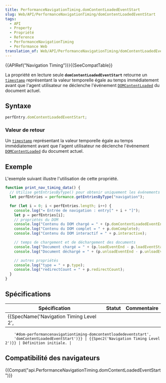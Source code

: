 ```yaml
---
title: PerformanceNavigationTiming.domContentLoadedEventStart
slug: Web/API/PerformanceNavigationTiming/domContentLoadedEventStart
tags:
  - API
  - Property
  - Propriété
  - Reference
  - PerformanceNavigationTiming
  - Performance Web
translation_of: Web/API/PerformanceNavigationTiming/domContentLoadedEventStart
---
```

{{APIRef("Navigation Timing")}}{{SeeCompatTable}}

La propriété en lecture seule **`domContentLoadedEventStart`** retourne un [`timestamp`](/fr/docs/Web/API/DOMHighResTimeStamp) représentant la valeur temporelle égale au temps immédiatement avant que l'agent utilisateur ne déclenche l'événement [`DOMContentLoaded`](/fr/docs/Web/API/Document/DOMContentLoaded_event) du document actuel.

## Syntaxe

```js
perfEntry.domContentLoadedEventStart;
```

### Valeur de retour

Un [`timestamp`](/fr/docs/Web/API/DOMHighResTimeStamp) représentant la valeur temporelle égale au temps immédiatement avant que l'agent utilisateur ne déclenche l'événement [`DOMContentLoaded`](/fr/docs/Web/API/Document/DOMContentLoaded_event) du document actuel.

## Exemple

L'exemple suivant illustre l'utilisation de cette propriété.

```js
function print_nav_timing_data() {
  // Utilise getEntriesByType() pour obtenir uniquement les événements de type "navigation".
  let perfEntries = performance.getEntriesByType("navigation");

  for (let i = 0; i < perfEntries.length; i++) {
    console.log("= Entrée de navigation : entry[" + i + "]");
    let p = perfEntries[i];
    // propriétés du DOM
    console.log("Contenu du DOM chargé = " + (p.domContentLoadedEventEnd - p.domContentLoadedEventStart));
    console.log("Contenu du DOM complet = " + p.domComplete);
    console.log("Contenu du DOM interactif = " + p.interactive);

    // temps de chargement et de déchargement des documents
    console.log("Document chargé = " + (p.loadEventEnd - p.loadEventStart));
    console.log("Document déchargé = " + (p.unloadEventEnd - p.unloadEventStart));

    // autres propriétés
    console.log("type = " + p.type);
    console.log("redirectCount = " + p.redirectCount);
  }
}
```

## Spécifications

| Spécification                                                                                                                                                                                            | Statut                                               | Commentaire          |
| -------------------------------------------------------------------------------------------------------------------------------------------------------------------------------------------------------- | ---------------------------------------------------- | -------------------- |
| {{SpecName('Navigation Timing Level 2',
        '#dom-performancenavigationtiming-domcontentloadedeventstart',
        'domContentLoadedEventStart')}} | {{Spec2('Navigation Timing Level 2')}} | Définition initiale. |

## Compatibilité des navigateurs

{{Compat("api.PerformanceNavigationTiming.domContentLoadedEventStart")}}
